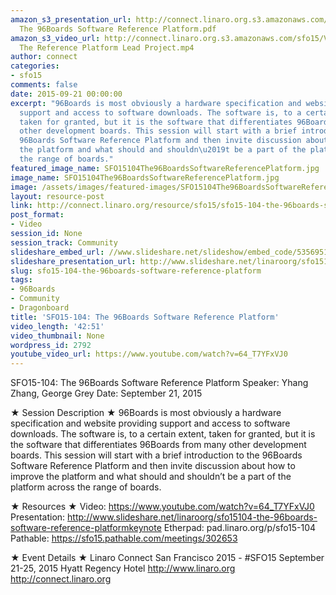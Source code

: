 ```yaml
---
amazon_s3_presentation_url: http://connect.linaro.org.s3.amazonaws.com/sfo15/Presentations/09-21-Monday/SFO15-104-
  The 96Boards Software Reference Platform.pdf
amazon_s3_video_url: http://connect.linaro.org.s3.amazonaws.com/sfo15/Videos/09-21-Monday/SFO15-104
  The Reference Platform Lead Project.mp4
author: connect
categories:
- sfo15
comments: false
date: 2015-09-21 00:00:00
excerpt: "96Boards is most obviously a hardware specification and website providing
  support and access to software downloads. The software is, to a certain extent,
  taken for granted, but it is the software that differentiates 96Boards from many
  other development boards. This session will start with a brief introduction to the
  96Boards Software Reference Platform and then invite discussion about how to improve
  the platform and what should and shouldn\u2019t be a part of the platform across
  the range of boards."
featured_image_name: SFO15104The96BoardsSoftwareReferencePlatform.jpg
image_name: SFO15104The96BoardsSoftwareReferencePlatform.jpg
image: /assets/images/featured-images/SFO15104The96BoardsSoftwareReferencePlatform.jpg
layout: resource-post
link: http://connect.linaro.org/resource/sfo15/sfo15-104-the-96boards-software-reference-platform/
post_format:
- Video
session_id: None
session_track: Community
slideshare_embed_url: //www.slideshare.net/slideshow/embed_code/53569516
slideshare_presentation_url: http://www.slideshare.net/linaroorg/sfo15104-the-96boards-software-reference-platformkeynote
slug: sfo15-104-the-96boards-software-reference-platform
tags:
- 96Boards
- Community
- Dragonboard
title: 'SFO15-104: The 96Boards Software Reference Platform'
video_length: '42:51'
video_thumbnail: None
wordpress_id: 2792
youtube_video_url: https://www.youtube.com/watch?v=64_T7YFxVJ0
---
```


SFO15-104: The 96Boards Software Reference Platform
Speaker: Yhang Zhang, George Grey
Date: September 21, 2015

★ Session Description ★
96Boards is most obviously a hardware specification and website providing support and access to software downloads. The software is, to a certain extent, taken for granted, but it is the software that differentiates 96Boards from many other development boards. This session will start with a brief introduction to the 96Boards Software Reference Platform and then invite discussion about how to improve the platform and what should and shouldn’t be a part of the platform across the range of boards.

★ Resources ★
Video: https://www.youtube.com/watch?v=64_T7YFxVJ0
Presentation: http://www.slideshare.net/linaroorg/sfo15104-the-96boards-software-reference-platformkeynote
Etherpad: pad.linaro.org/p/sfo15-104
Pathable: https://sfo15.pathable.com/meetings/302653


★ Event Details ★
Linaro Connect San Francisco 2015 - #SFO15
September 21-25, 2015
Hyatt Regency Hotel
http://www.linaro.org
http://connect.linaro.org
